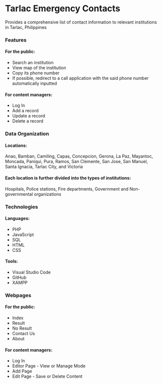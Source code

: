 # Tarlac Emergency Contacts
Provides a comprehensive list of contact information to relevant institutions in Tarlac, Philippines

### Features
#### For the public:
* Search an institution
* View map of the institution
* Copy its phone number 
* If possible, redirect to a call application with the said phone number automatically inputted
#### For content managers:
* Log In
* Add a record
* Update a record
* Delete a record

### Data Organization
#### Locations:
Anao, Bamban, Camiling, Capas, Concepcion, Gerona, La Paz, Mayantoc, Moncada, Paniqui, Pura, Ramos, San Clemente, San Jose, San Manuel, Santa Ignacia, Tarlac City, and Victoria

#### Each location is further divided into the types of institutions:
Hospitals, Police stations, Fire departments, Government and Non-governmental organizations

### Technologies
#### Languages:
* PHP
* JavaScript
* SQL
* HTML
* CSS

#### Tools:
* Visual Studio Code
* GitHub
* XAMPP

### Webpages
#### For the public:
* Index
* Result
* No Result
* Contact Us
* About
#### For content managers:
* Log In
* Editor Page - View or Manage Mode
* Add Page
* Edit Page - Save or Delete Content
